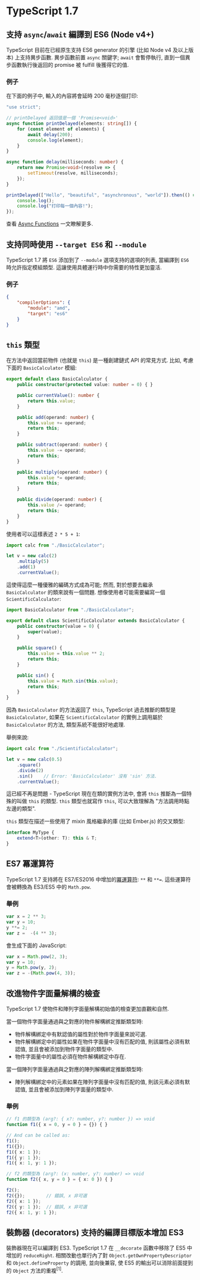 # TypeScript 1.7

## 支持 `async`/`await` 編譯到 ES6 (Node v4+)

TypeScript 目前在已經原生支持 ES6 generator 的引擎 (比如 Node v4 及以上版本) 上支持異步函數. 異步函數前置 `async` 關鍵字; `await` 會暫停執行, 直到一個異步函數執行後返回的 promise 被 fulfill 後獲得它的值.

### 例子

在下面的例子中, 輸入的內容將會延時 200 毫秒逐個打印:

```ts
"use strict";

// printDelayed 返回值是一個 'Promise<void>'
async function printDelayed(elements: string[]) {
    for (const element of elements) {
        await delay(200);
        console.log(element);
    }
}

async function delay(milliseconds: number) {
    return new Promise<void>(resolve => {
        setTimeout(resolve, milliseconds);
    });
}

printDelayed(["Hello", "beautiful", "asynchronous", "world"]).then(() => {
    console.log();
    console.log("打印每一個內容!");
});
```

查看 [Async Functions](http://blogs.msdn.com/b/typescript/archive/2015/11/03/what-about-async-await.aspx) 一文瞭解更多.

## 支持同時使用 `--target ES6` 和 `--module`

TypeScript 1.7 將 `ES6` 添加到了 `--module` 選項支持的選項的列表, 當編譯到 `ES6` 時允許指定模組類型. 這讓使用具體運行時中你需要的特性更加靈活.

### 例子

```json
{
    "compilerOptions": {
        "module": "amd",
        "target": "es6"
    }
}
```

## `this` 類型

在方法中返回當前物件 (也就是 `this`) 是一種創建鏈式 API 的常見方式. 比如, 考慮下面的 `BasicCalculator` 模組:

```ts
export default class BasicCalculator {
    public constructor(protected value: number = 0) { }

    public currentValue(): number {
        return this.value;
    }

    public add(operand: number) {
        this.value += operand;
        return this;
    }

    public subtract(operand: number) {
        this.value -= operand;
        return this;
    }

    public multiply(operand: number) {
        this.value *= operand;
        return this;
    }

    public divide(operand: number) {
        this.value /= operand;
        return this;
    }
}
```

使用者可以這樣表述 `2 * 5 + 1`:

```ts
import calc from "./BasicCalculator";

let v = new calc(2)
    .multiply(5)
    .add(1)
    .currentValue();
```

這使得這麼一種優雅的編碼方式成為可能; 然而, 對於想要去繼承 `BasicCalculator` 的類來說有一個問題. 想像使用者可能需要編寫一個 `ScientificCalculator`:

```ts
import BasicCalculator from "./BasicCalculator";

export default class ScientificCalculator extends BasicCalculator {
    public constructor(value = 0) {
        super(value);
    }

    public square() {
        this.value = this.value ** 2;
        return this;
    }

    public sin() {
        this.value = Math.sin(this.value);
        return this;
    }
}
```

因為 `BasicCalculator` 的方法返回了 `this`, TypeScript 過去推斷的類型是 `BasicCalculator`, 如果在 `ScientificCalculator` 的實例上調用屬於 `BasicCalculator` 的方法, 類型系統不能很好地處理.

舉例來說:

```ts
import calc from "./ScientificCalculator";

let v = new calc(0.5)
    .square()
    .divide(2)
    .sin()    // Error: 'BasicCalculator' 沒有 'sin' 方法.
    .currentValue();
```

這已經不再是問題 - TypeScript 現在在類的實例方法中, 會將 `this` 推斷為一個特殊的叫做 `this` 的類型. `this` 類型也就寫作 `this`, 可以大致理解為 "方法調用時點左邊的類型".

`this` 類型在描述一些使用了 mixin 風格繼承的庫 (比如 Ember.js) 的交叉類型:

```ts
interface MyType {
    extend<T>(other: T): this & T;
}
```

## ES7 冪運算符

TypeScript 1.7 支持將在 ES7/ES2016 中增加的[冪運算符](https://github.com/rwaldron/exponentiation-operator): `**` 和 `**=`. 這些運算符會被轉換為 ES3/ES5 中的 `Math.pow`.

### 舉例

```ts
var x = 2 ** 3;
var y = 10;
y **= 2;
var z =  -(4 ** 3);
```

會生成下面的 JavaScript:

```ts
var x = Math.pow(2, 3);
var y = 10;
y = Math.pow(y, 2);
var z = -(Math.pow(4, 3));
```

## 改進物件字面量解構的檢查

TypeScript 1.7 使物件和陣列字面量解構初始值的檢查更加直觀和自然.

當一個物件字面量通過與之對應的物件解構綁定推斷類型時:

- 物件解構綁定中有默認值的屬性對於物件字面量來說可選.
- 物件解構綁定中的屬性如果在物件字面量中沒有匹配的值, 則該屬性必須有默認值, 並且會被添加到物件字面量的類型中.
- 物件字面量中的屬性必須在物件解構綁定中存在.

當一個陣列字面量通過與之對應的陣列解構綁定推斷類型時:

- 陣列解構綁定中的元素如果在陣列字面量中沒有匹配的值, 則該元素必須有默認值, 並且會被添加到陣列字面量的類型中.

### 舉例

```ts
// f1 的類型為 (arg?: { x?: number, y?: number }) => void
function f1({ x = 0, y = 0 } = {}) { }

// And can be called as:
f1();
f1({});
f1({ x: 1 });
f1({ y: 1 });
f1({ x: 1, y: 1 });

// f2 的類型為 (arg?: (x: number, y?: number) => void
function f2({ x, y = 0 } = { x: 0 }) { }

f2();
f2({});        // 錯誤, x 非可選
f2({ x: 1 });
f2({ y: 1 });  // 錯誤, x 非可選
f2({ x: 1, y: 1 });
```

## 裝飾器 (decorators) 支持的編譯目標版本增加 ES3

裝飾器現在可以編譯到 ES3. TypeScript 1.7 在 `__decorate` 函數中移除了 ES5 中增加的 `reduceRight`. 相關改動也單行內了對 `Object.getOwnPropertyDescriptor` 和 `Object.defineProperty` 的調用, 並向後兼容, 使 ES5 的輸出可以消除前面提到的 `Object` 方法的重複<sup>[1]</sup>.
